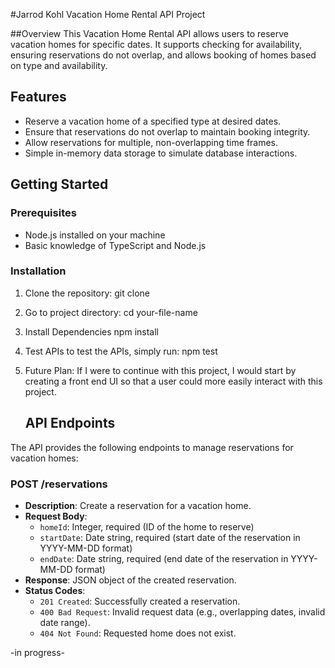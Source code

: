 #Jarrod Kohl Vacation Home Rental API Project 

##Overview
This Vacation Home Rental API allows users to reserve vacation homes for specific dates. It supports checking for availability, ensuring reservations do not overlap, and allows booking of homes based on type and availability.

## Features

- Reserve a vacation home of a specified type at desired dates.
- Ensure that reservations do not overlap to maintain booking integrity.
- Allow reservations for multiple, non-overlapping time frames.
- Simple in-memory data storage to simulate database interactions.

## Getting Started

### Prerequisites

- Node.js installed on your machine
- Basic knowledge of TypeScript and Node.js

### Installation

1. Clone the repository:
   git clone <link>

2. Go to project directory:
  cd your-file-name

4. Install Dependencies
   npm install

5. Test APIs
    to test the APIs, simply run:
   npm test

6. Future Plan:
    If I were to continue with this project, I would start by creating a front end UI so that a user could more easily interact with this project.



    ## API Endpoints

The API provides the following endpoints to manage reservations for vacation homes:

### POST /reservations

- **Description**: Create a reservation for a vacation home.
- **Request Body**:
  - `homeId`: Integer, required (ID of the home to reserve)
  - `startDate`: Date string, required (start date of the reservation in YYYY-MM-DD format)
  - `endDate`: Date string, required (end date of the reservation in YYYY-MM-DD format)
- **Response**: JSON object of the created reservation.
- **Status Codes**:
  - `201 Created`: Successfully created a reservation.
  - `400 Bad Request`: Invalid request data (e.g., overlapping dates, invalid date range).
  - `404 Not Found`: Requested home does not exist.


-in progress-



      
